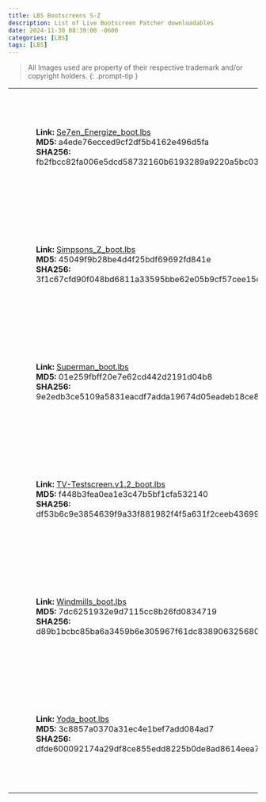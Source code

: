 ```yaml
---
title: LBS Bootscreens S-Z
description: List of Live Bootscreen Patcher downloadables 
date: 2024-11-30 08:39:00 -0600
categories: [LBS]
tags: [LBS]
---
```


> All Images used are property of their respective trademark and/or copyright holders.
{: .prompt-tip }

<table width="100%">
	<tr>
		<td>
		    <td><a href="https://github.com/xptsp/LBS-by-Fixit/blob/main/bootscreens/images/Se7en_Energize_boot.png?raw=true" class="popup img-link"><img alt="Se7en_Energize_boot.png" data-src="https://github.com/xptsp/LBS-by-Fixit/blob/main/bootscreens/images/Se7en_Energize_boot.png?raw=true" height="231" width="200" data-lqip="true" src="data:image/webp;base64,UklGRpAAAABXRUJQVlA4IIQAAABwBACdASoUAA8APpE4l0eloyIhMAgAsBIJQBOmUFAAt/8F4IJQfzLttNe3wAD+/3xYJ+lElfCxyh4N81EvAlTlxIlUjp81KmZzr3akikGlfps83U3lCn8doRrIZNbriH3cy4ho8zQG7WwuUsrXlYbWDc+vJkE/cVYj8PnO9AQK/YVC3AA="></a></td>
		</td>
		<td width="10" />
		<td>
			<strong>Link:</strong> <a href="https://github.com/xptsp/LBS-by-Fixit/raw/refs/heads/main/bootscreens/Se7en_Energize_boot.lbs">Se7en_Energize_boot.lbs</a><br />
			<strong>MD5:</strong> a4ede76ecced9cf2df5b4162e496d5fa<br />
			<strong>SHA256:</strong> fb2fbcc82fa006e5dcd58732160b6193289a9220a5bc0389cf72849cfe6e8214
		</td>
	</tr>
	<tr>
		<td>
		    <td><a href="https://github.com/xptsp/LBS-by-Fixit/blob/main/bootscreens/images/Simpsons_Z_boot.png?raw=true" class="popup img-link"><img alt="Simpsons_Z_boot.png" data-src="https://github.com/xptsp/LBS-by-Fixit/blob/main/bootscreens/images/Simpsons_Z_boot.png?raw=true" height="231" width="200" data-lqip="true" src="data:image/webp;base64,UklGRvIAAABXRUJQVlA4IOYAAAAQBQCdASoUAA8APpE4l0eloyIhMAgAsBIJZAC7H8EwAbyqSpgWNyElOiDGOBXYmj1wAP73yXI/ffjHhCCCA7+zrZx1ySGL4Q0LNyUFN3nFs9N3dW/2SW7J2wTauF++qEdJMiEz02nk+JVUiStj68PoHEuv10V/X/zlUgf5euReYd8TZqPlIq3xZr8gTLUlZq67jHFo1FNtmn6m/PN8PTOcD79Gsj34TnnF31+bfcUHagi/M2ce1iA3/oBcJWaMXx6bH9fX9/+oD07m+snR/9HFyxoiv1bZL89/rRBhLnkDxIX0/nuAAA=="></a></td>
		</td>
		<td width="10" />
		<td>
			<strong>Link:</strong> <a href="https://github.com/xptsp/LBS-by-Fixit/raw/refs/heads/main/bootscreens/Simpsons_Z_boot.lbs">Simpsons_Z_boot.lbs</a><br />
			<strong>MD5:</strong> 45049f9b28be4d4f25bdf69692fd841e<br />
			<strong>SHA256:</strong> 3f1c67cfd90f048bd6811a33595bbe62e05b9cf57cee15c430f6c34d5ce05db9
		</td>
	</tr>
	<tr>
		<td>
		    <td><a href="https://github.com/xptsp/LBS-by-Fixit/blob/main/bootscreens/images/Superman_boot.png?raw=true" class="popup img-link"><img alt="Superman_boot.png" data-src="https://github.com/xptsp/LBS-by-Fixit/blob/main/bootscreens/images/Superman_boot.png?raw=true" height="231" width="200" data-lqip="true" src="data:image/webp;base64,UklGRp4AAABXRUJQVlA4IJIAAADwAwCdASoUAA8APpE6l0eloyIhMAgAsBIJbAAAW+zEfBLGvES7fMIYAP78R25hUHd66O7Q63Izfc9TWOjDoCSZvBqc4bt7P9QV//J9N6cArc0VSoaFF1bB3g1F4Y+ggslvaAvgSvT8iNL1v37jyH27EX47Q+kQv8qKrLE/8kzfs8m/7+fquQU9a57j19m+vAAAAA=="></a></td>
		</td>
		<td width="10" />
		<td>
			<strong>Link:</strong> <a href="https://github.com/xptsp/LBS-by-Fixit/raw/refs/heads/main/bootscreens/Superman_boot.lbs">Superman_boot.lbs</a><br />
			<strong>MD5:</strong> 01e259fbff20e7e62cd442d2191d04b8<br />
			<strong>SHA256:</strong> 9e2edb3ce5109a5831eacdf7adda19674d05eadeb18ce801dbdd5e47f84bc246
		</td>
	</tr>
	<tr>
		<td>
		    <td><a href="https://github.com/xptsp/LBS-by-Fixit/blob/main/bootscreens/images/TV-Testscreen.v1.2_boot.png?raw=true" class="popup img-link"><img alt="TV-Testscreen.v1.2_boot.png" data-src="https://github.com/xptsp/LBS-by-Fixit/blob/main/bootscreens/images/TV-Testscreen.v1.2_boot.png?raw=true" height="231" width="200" data-lqip="true" src="data:image/webp;base64,UklGRh4BAABXRUJQVlA4IBIBAABQBQCdASoUAA8APpE4l0eloyIhMAgAsBIJbACdMoRwDhIiVEePtDkAPX2E2ojvK36lcFAA/u+Rqc+CgfWP0SpnyV+MyQfM8mNnF/wPbP3tVd2vfvCwN0TrBqGp3Qq2lEhOYIHx6ng90QrBNlel2kCl4+Xuyjmf6rdLUbZbLp565bAdMJmJ/xTwjWhwesy6R3qF5I3apV9eaHg259+GUKd7ikxSVB5Xj9/SOIRjunhcU3K+eAiqdmWWOp2I9qRhEX+k4tp2eoK6TWFwmAen//DXJixGvEW2uAYmXfT+/XHWAsiYOoWPj/yqQfY5u8yK79erNtgFH/zlB1n4+TaxvBm3LBnud7qzpnA2UaqdDAJGSIAA"></a></td>
		</td>
		<td width="10" />
		<td>
			<strong>Link:</strong> <a href="https://github.com/xptsp/LBS-by-Fixit/raw/refs/heads/main/bootscreens/TV-Testscreen.v1.2_boot.lbs">TV-Testscreen.v1.2_boot.lbs</a><br />
			<strong>MD5:</strong> f448b3fea0ea1e3c47b5bf1cfa532140<br />
			<strong>SHA256:</strong> df53b6c9e3854639f9a33f881982f4f5a631f2ceeb43699cea4152f16ab84571
		</td>
	</tr>
	<tr>
		<td>
		    <td><a href="https://github.com/xptsp/LBS-by-Fixit/blob/main/bootscreens/images/Windmills_boot.png?raw=true" class="popup img-link"><img alt="Windmills_boot.png" data-src="https://github.com/xptsp/LBS-by-Fixit/blob/main/bootscreens/images/Windmills_boot.png?raw=true" height="231" width="200" data-lqip="true" src="data:image/webp;base64,UklGRuAAAABXRUJQVlA4INQAAACwBQCdASoUAA8APpE4l0eloyIhMAgAsBIJbACdMoRwJoM4EbV0AH6qzf+RX4u/vyZOMEX5A4AA996gDh/3e9dpHS9RL0EBu/tBx0DZAWOR7vbDkef8TdQJk0pWA/ItVvlpXF08kYSos/7ovaBT2stz4u6mCNJzDrE+vUTdAY2J+4PFQtCpP9zqz++2vqNTzWR0e1s1yDttamrb9/YS3hekH5YvM5gmoureEFrBHv16Ia4rtF8vHhOILAaatZ62PpMMc7euyj7ilfxfo2HoIC97WrgAAA=="></a></td>
		</td>
		<td width="10" />
		<td>
			<strong>Link:</strong> <a href="https://github.com/xptsp/LBS-by-Fixit/raw/refs/heads/main/bootscreens/Windmills_boot.lbs">Windmills_boot.lbs</a><br />
			<strong>MD5:</strong> 7dc6251932e9d7115cc8b26fd0834719<br />
			<strong>SHA256:</strong> d89b1bcbc85ba6a3459b6e305967f61dc8389063256807c04af3d2cb6687b89b
		</td>
	</tr>
	<tr>
		<td>
		    <td><a href="https://github.com/xptsp/LBS-by-Fixit/blob/main/bootscreens/images/Yoda_boot.png?raw=true" class="popup img-link"><img alt="Yoda_boot.png" data-src="https://github.com/xptsp/LBS-by-Fixit/blob/main/bootscreens/images/Yoda_boot.png?raw=true" height="231" width="200" data-lqip="true" src="data:image/webp;base64,UklGRp4AAABXRUJQVlA4IJIAAAAwBACdASoUAA8APpE4l0eloyIhMAgAsBIJYwCdAYv+l3AYvxeSUDazJgAA/vb6Qli7ATbEOJn41jf98Ok4RD1enabD3ghQcq02CZCeEPzax0cULn3d666KNCcalT0WxXrxqJB/XAA8zrWdGV/PrxfvIrbVQ62NlLMokbIuTrmBb2ovLqhWGVHdPYJxqr3kj4AAAA=="></a></td>
		</td>
		<td width="10" />
		<td>
			<strong>Link:</strong> <a href="https://github.com/xptsp/LBS-by-Fixit/raw/refs/heads/main/bootscreens/Yoda_boot.lbs">Yoda_boot.lbs</a><br />
			<strong>MD5:</strong> 3c8857a0370a31ec4e1bef7add084ad7<br />
			<strong>SHA256:</strong> dfde600092174a29df8ce855edd8225b0de8ad8614eea755ad0893aa6c7447be
		</td>
	</tr>
</table> 

